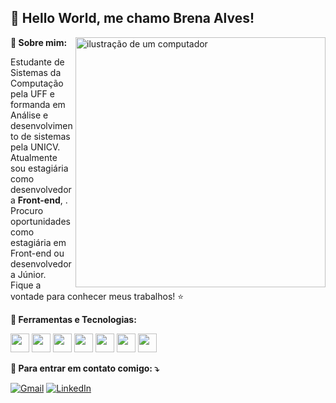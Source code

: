 ## 💜 Hello World, me chamo Brena Alves!

<img src="https://raw.githubusercontent.com/MicaelliMedeiros/micaellimedeiros/master/image/computer-illustration.png" alt="ilustração de um computador" min-width="400px" max-width="400px" width="400px" align="right">

<p align="left">
  <strong>
💬 Sobre mim: 
  </strong>
</p> 

<p align="left"> 
  Estudante de Sistemas da Computação pela UFF e formanda em Análise e desenvolvimento de sistemas pela UNICV. <br> Atualmente sou estagiária como desenvolvedora <strong>Front-end</strong>, .
  Procuro oportunidades como estagiária em Front-end ou desenvolvedora Júnior. <br> Fique a vontade para conhecer meus trabalhos! ⭐ 
</p>

<p align="left">
  <strong>
🚀 Ferramentas e Tecnologias: 
  </strong>
</p>

<p align="left">
<img loading="lazy" src="https://cdn.jsdelivr.net/gh/devicons/devicon@latest/icons/html5/html5-original-wordmark.svg" width="30" height="30"/>
<img loading="lazy" src="https://cdn.jsdelivr.net/gh/devicons/devicon@latest/icons/css3/css3-original-wordmark.svg" width="30" height="30"/>
<img loading="lazy" src="https://cdn.jsdelivr.net/gh/devicons/devicon@latest/icons/sass/sass-original.svg" width="30" height="30"/>
<img loading="lazy" src="https://cdn.jsdelivr.net/gh/devicons/devicon@latest/icons/javascript/javascript-original.svg" width="30" height="30"/>
<img loading="lazy" src="https://cdn.jsdelivr.net/gh/devicons/devicon@latest/icons/react/react-original.svg" width="30" height="30"/>
<img loading="lazy" src="https://cdn.jsdelivr.net/gh/devicons/devicon@latest/icons/angular/angular-original.svg" width="30" height="30"/>
<img loading="lazy" src="https://cdn.jsdelivr.net/gh/devicons/devicon@latest/icons/sqldeveloper/sqldeveloper-original.svg" width="30" height="30"/>
</p>

<p align="left">
  <strong>
  💌 Para entrar em contato comigo: ⤵️
  </strong>
</p>

<p align="left">
  <a href="mailto:oliveirabrena365@gmail.com" title="Gmail">
  <img src="https://img.shields.io/badge/-Gmail-FF0000?style=flat-square&labelColor=FF0000&logo=gmail&logoColor=white&link=oliveirabrena365@gmail.com" alt="Gmail"/></a>
  <a href="https://www.linkedin.com/in/brena-alves-oliveira-98b4a4201" title="LinkedIn">
  <img src="https://img.shields.io/badge/-Linkedin-0e76a8?style=flat-square&logo=Linkedin&logoColor=white&link=https://www.linkedin.com/in/brena-alves-oliveira-98b4a4201" alt="LinkedIn"/></a>
</p>


